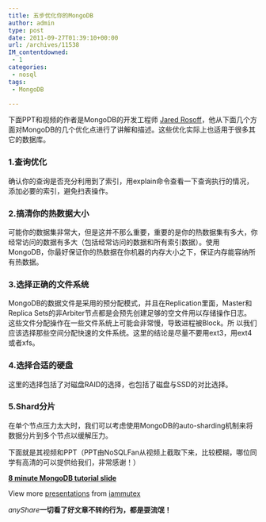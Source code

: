 ```yaml
---
title: 五步优化你的MongoDB
author: admin
type: post
date: 2011-09-27T01:39:10+00:00
url: /archives/11538
IM_contentdowned:
 - 1
categories:
 - nosql
tags:
 - MongoDB

---
```

下面PPT和视频的作者是MongoDB的开发工程师 [Jared Rosoff](http://jaredrosoff.com/)，他从下面几个方面对MongoDB的几个优化点进行了讲解和描述。这些优化实际上也适用于很多其它的数据库。

### 1.查询优化

确认你的查询是否充分利用到了索引，用explain命令查看一下查询执行的情况，添加必要的索引，避免扫表操作。

### 2.搞清你的热数据大小

可能你的数据集非常大，但是这并不那么重要，重要的是你的热数据集有多大，你经常访问的数据有多大（包括经常访问的数据和所有索引数据）。使用MongoDB，你最好保证你的热数据在你机器的内存大小之下，保证内存能容纳所有热数据。

### 3.选择正确的文件系统

MongoDB的数据文件是采用的预分配模式，并且在Replication里面，Master和Replica Sets的非Arbiter节点都是会预先创建足够的空文件用以存储操作日志。这些文件分配操作在一些文件系统上可能会非常慢，导致进程被Block。所 以我们应该选择那些空间分配快速的文件系统。这里的结论是尽量不要用ext3，用ext4或者xfs。

### 4.选择合适的硬盘

这里的选择包括了对磁盘RAID的选择，也包括了磁盘与SSD的对比选择。

### 5.Shard分片

在单个节点压力太大时，我们可以考虑使用MongoDB的auto-sharding机制来将数据分片到多个节点以缓解压力。

下面就是其视频和PPT（PPT由NoSQLFan从视频上截取下来，比较模糊，哪位同学有高清的可以提供给我们，非常感谢！）

**[8 minute MongoDB tutorial slide](http://www.slideshare.net/iammutex/8-minute-mongodb-tutorial-slide "8 minute MongoDB tutorial slide")**

View more [presentations](http://www.slideshare.net/) from [iammutex](http://www.slideshare.net/iammutex)



_anyShare_**一切看了好文章不转的行为，都是耍流氓！**